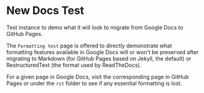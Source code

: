 # New Docs Test

Test instance to demo what it will look to migrate from Google Docs to GitHub Pages.

The `Formatting test` page is offered to directly demonstrate what formatting features available in Google Docs will or won't be preserved after migrating to Markdown (for GitHub Pages based on Jekyll, the default) or RestructuredText (the format used by ReadTheDocs).

For a given page in Google Docs, visit the corresponding page in GitHub Pages or under the `rst` folder to see if any essential formatting is lost.
